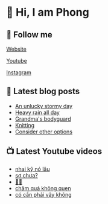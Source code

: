 # 👋 Hi, I am Phong

## 🔗 Follow me

[Website](https://phongever.xyz "Website")

[Youtube](https://www.youtube.com/@phongever "Youtube")

[Instagram](https://www.instagram.com/phongever "Instagram")

## 📝 Latest blog posts

<!-- BLOG-POST-LIST:START -->
- [An unlucky stormy day](https://phongever.xyz/blog/an-unlucky-stormy-day/)
- [Heavy rain all day](https://phongever.xyz/blog/heavy-rain-all-day/)
- [Grandma&#39;s bodyguard](https://phongever.xyz/blog/grandmas-bodyguard/)
- [Knitting](https://phongever.xyz/blog/knitting/)
- [Consider other options](https://phongever.xyz/blog/consider-other-options/)
<!-- BLOG-POST-LIST:END -->

## 📺 Latest Youtube videos

<!-- YOUTUBE-VIDEO-LIST:START -->
- [nhai kỹ nó lâu](https://www.youtube.com/shorts/6PRNTMGYCvQ)
- [sợ chưa?](https://www.youtube.com/shorts/_61soPlX1UE)
- [🖤🩷](https://www.youtube.com/shorts/zIjNUV-nSDE)
- [chăm quá không quen](https://www.youtube.com/shorts/ZIDErsAUaNQ)
- [có cần phải vậy không](https://www.youtube.com/shorts/wk-oBTQAMKk)
<!-- YOUTUBE-VIDEO-LIST:END -->
